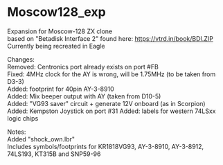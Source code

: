 # Moscow128_exp
Expansion for Moscow-128 ZX clone  
based on "Betadisk Interface 2" found here: https://vtrd.in/book/BDI.ZIP  
Currently being recreated in Eagle  

Changes:  
Removed: Centronics port already exists on port #FB  
Fixed: 4MHz clock for the AY is wrong, will be 1.75MHz (to be taken from D3-3)  
Added: footprint for 40pin AY-3-8910  
Added: Mix beeper output with AY (taken from D10-5)  
Added: "VG93 saver" circuit + generate 12V onboard (as in Scorpion)  
Added: Kempston Joystick on port #31
Added: labels for western 74LSxx logic chips  

Notes:  
Added "shock_own.lbr"  
Includes symbols/footprints for KR1818VG93, AY-3-8910, AY-3-8912, 74LS193, KT315B and SNP59-96
